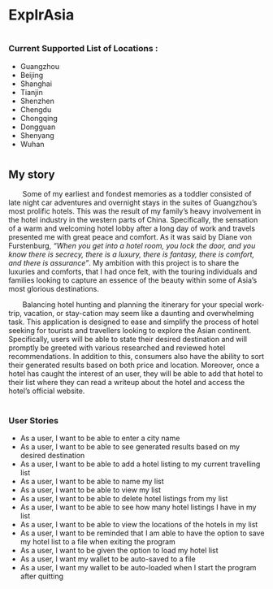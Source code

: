 # ExplrAsia


#

### **Current Supported List of Locations** :
- Guangzhou
- Beijing
- Shanghai
- Tianjin
- Shenzhen
- Chengdu
- Chongqing
- Dongguan
- Shenyang
- Wuhan

#

## My story

&nbsp;&nbsp;&nbsp;&nbsp;&nbsp;&nbsp;
Some of my earliest and fondest 
memories as a toddler consisted of late night car adventures 
and overnight stays in the suites of Guangzhou’s 
most prolific hotels. This was the result of my family’s 
heavy involvement in the hotel industry in the western 
parts of China. Specifically, the sensation of a warm 
and welcoming hotel lobby after a long day of work and 
travels presented me with great peace and comfort. 
As it was said by Diane von Furstenburg, 
*“When you get into a hotel room, you lock the door, 
and you know there is secrecy, there is a luxury, 
there is fantasy, there is comfort, and there is 
assurance”*. My ambition with this project is to share 
the luxuries and comforts, that I had once felt, with 
the touring individuals and families looking to capture 
an essence of the beauty within some of Asia’s most 
glorious destinations.

&nbsp;&nbsp;&nbsp;&nbsp;&nbsp;&nbsp;
Balancing hotel hunting and planning the itinerary for 
your special work-trip, vacation, or stay-cation may seem 
like a daunting and overwhelming task. This application 
is designed to ease and simplify the process of hotel 
seeking for tourists and travellers looking to explore 
the Asian continent. Specifically, users will be able to 
state their desired destination and will promptly be 
greeted with various researched and reviewed hotel 
recommendations. In addition to this, consumers also 
have the ability to sort their generated results based 
on both price and location. Moreover, once a hotel has 
caught the interest of an user, they will be able to add 
that hotel to their list where they can read a writeup about the hotel and access the hotel’s official website.

#

### **User Stories**
- As a user, I want to be able to enter a city name
- As a user, I want to be able to see generated results based on my desired destination
- As a user, I want to be able to add a hotel listing to my current travelling list
- As a user, I want to be able to name my list
- As a user, I want to be able to view my list
- As a user, I want to be able to delete hotel listings from my list
- As a user, I want to be able to see how many hotel listings I have in my list
- As a user, I want to be able to view the locations of the hotels in my list
- As a user, I want to be reminded that I am able to have the option to 
save my hotel list to a file when exiting the program
- As a user, I want to be given the option to load my hotel list
- As a user, I want my wallet to be auto-saved to a file
- As a user, I want my wallet to be auto-loaded when I start the program after quitting
